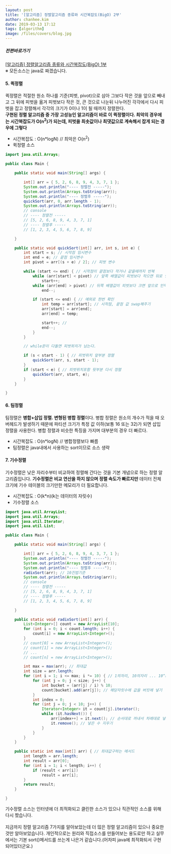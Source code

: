 ```yaml
---
layout: post
title: '[알고리즘] 정렬알고리즘 종류와 시간복잡도(BigO) 2부'
author: chanhee.kim
date: 2019-03-13 17:12
tags: [algorithm]
image: /files/covers/blog.jpg
---
```


##### 전편바로가기
<a href="https://beam307.github.io/2019/03/01/sort-algorithm/">[알고리즘] 정렬알고리즘 종류와 시간복잡도(BigO) 1부</a>
<br>
※ 모든소스는 java로 짜겠습니다.

#### 5. 퀵정렬
퀵정렬은 적절한 원소 하나를 기준(피벗, pivot)으로 삼아 그보다 작은 것을 앞으로 빼내고 그 뒤에 피벗을 옮겨 피벗보다 작은 것, 큰 것으로 나눈뒤 나누어진 각각에서 다시 피벗을 잡고 정렬해서 각각의 크기가 0이나 1이 될 때까지 정렬한다.<br>
<strong class="red">구현된 정렬 알고리즘 중 가장 고성능인 알고리즘이 바로 이 퀵정렬이다. 최악의 경우에는 시간복잡도가 O(n<sup>2</sup>)가 되는데, 피벗을 최솟값이나 최댓값으로 계속해서 잡게 되는 경우에 그렇다</strong>
* 시간복잡도 : O(n*logN) // 최악은 O(n<sup>2</sup>)
* 퀵정렬 소스

``` java
import java.util.Arrays;

public class Main {

	public static void main(String[] args) {

		int[] arr = { 5, 2, 6, 8, 9, 4, 3, 7, 1 };
		System.out.println("---- 정렬전 -----");
		System.out.println(Arrays.toString(arr));
		System.out.println("---- 정렬후 -----");
		quickSort(arr, 0, arr.length - 1);
		System.out.println(Arrays.toString(arr));
		// console
		// ---- 정렬전 -----
		// [5, 2, 6, 8, 9, 4, 3, 7, 1]
		// ---- 정렬후 -----
		// [1, 2, 3, 4, 5, 6, 7, 8, 9]

	}

	public static void quickSort(int[] arr, int s, int e) {
		int start = s; // 시작점 임시변수
		int end = e; // 끝점 임시변수
		int pivot = arr[(s + e) / 2]; // 피벗 변수

		while (start <= end) { // 시작점이 끝점보다 작거나 같을때까지 반복
			while (arr[start] < pivot) // 앞쪽 배열값이 피벗보다 작으면 뒤로 인덱스 이동
				start++;
			while (arr[end] > pivot) // 뒤쪽 배열값이 피벗보다 크면 앞으로 인덱스 이동
				end--;

			if (start <= end) { // 예외로 한번 확인
				int temp = arr[start]; // 시작점, 끝점 값 swap해주기
				arr[start] = arr[end];
				arr[end] = temp;

				start++; //
				end--;
			}
		}

		// while문이 다돌면 피벗위치가 남는다.

		if (s < start - 1) { // 피벗위치 앞부분 정렬
			quickSort(arr, s, start - 1);
		}
		if (start < e) { // 피벗위치포함 뒷부분 다시 정렬
			quickSort(arr, start, e);
		}
	}

}
```

#### 6. 팀정렬
팀정렬은 <strong class="red">병합+삽입 정렬. 변형된 병합 정렬</strong>이다. 병합 정렬은 원소의 개수가 적을 때 오버헤드가 발생하기 때문에 파티션 크기가 특정 값 이하(보통 16 또는 32)가 되면 삽입 정렬을 사용한다. 병합 정렬과 비슷한 특징을 가지며 대부분의 경우 더 빠르다.
* 시간복잡도 : O(n*logN) // 병합정렬보다 빠름
* 팀정렬은 java내에서 사용하는 sort이므로 소스 생략


#### 7. 기수정렬
기수정렬은 낮은 자리수부터 비교하여 정렬해 간다는 것을 기본 개념으로 하는 정렬 알고리즘입니다. <strong class="red">기수정렬은 비교 연산을 하지 않으며 정렬 속도가 빠르지만</strong> 데이터 전체 크기에 기수 테이블의 크기만한 메모리가 더 필요합니다.
* 시간복잡도 : O(k*n)(k는 데이터의 자릿수)
* 기수정렬 소스

``` java
import java.util.ArrayList;
import java.util.Arrays;
import java.util.Iterator;
import java.util.List;

public class Main {

	public static void main(String[] args) {

		int[] arr = { 5, 2, 6, 8, 9, 4, 3, 7, 1 };
		System.out.println("---- 정렬전 -----");
		System.out.println(Arrays.toString(arr));
		System.out.println("---- 정렬후 -----");
		radixSort(arr); // 10진법기준
		System.out.println(Arrays.toString(arr));
		// console
		// ---- 정렬전 -----
		// [5, 2, 6, 8, 9, 4, 3, 7, 1]
		// ---- 정렬후 -----
		// [1, 2, 3, 4, 5, 6, 7, 8, 9]

	}

	public static void radixSort(int[] arr) {
		List<Integer>[] count = new ArrayList[10];
		for (int i = 0; i < count.length; i++) {
			count[i] = new ArrayList<Integer>();
		}
		// count[0] = new ArrayList<Integer>();
		// count[1] = new ArrayList<Integer>();
		// ...
		// count[n] = new ArrayList<Integer>();

		int max = max(arr); // 최대값
		int size = arr.length;
		for (int i = 1; i <= max; i *= 10) { // 1의자리, 10의자리 ... 10^n의자리
			for (int j = 0; j < size; j++) {
				int bucket = (arr[j] / i) % 10;
				count[bucket].add(arr[j]); // 해당자릿수에 값을 버킷에 넣기
			}
			int index = 0;
			for (int j = 0; j < 10; j++) {
				Iterator<Integer> it = count[j].iterator();
				while (it.hasNext()) {
					arr[index++] = it.next(); // 순서대로 꺼내서 차례대로 넣기
					it.remove(); // 넣은 수 지우기
				}
			}
		}
	}

	public static int max(int[] arr) { // 최대값구하는 메서드
		int length = arr.length;
		int result = arr[0];
		for (int i = 1; i < length; i++) {
			if (result < arr[i])
				result = arr[i];
		}
		return result;
	}

}
```

기수정렬 소스는 인터넷에 더 최적화되고 클린한 소스가 있으나 직관적인 소스를 위해 다시 짰습니다.
<br><br>
지금까지 정렬 알고리즘 7가지를 알아보았는데 더 많은 정렬 알고리즘이 있으나 중요한것만 알아보았습니다. 개인적으로는 원리와 직접소스를 만들어보는 용도로만 하고 실무에서는 기본 sort()메서드를 쓰는게 나은거 같습니다.(어차피 java에 최적화되서 구현 되어있더군요.)

